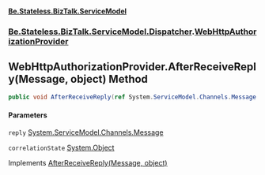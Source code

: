 #### [Be.Stateless.BizTalk.ServiceModel](README.md 'README')
### [Be.Stateless.BizTalk.ServiceModel.Dispatcher](Be.Stateless.BizTalk.ServiceModel.Dispatcher.md 'Be.Stateless.BizTalk.ServiceModel.Dispatcher').[WebHttpAuthorizationProvider](WebHttpAuthorizationProvider.md 'Be.Stateless.BizTalk.ServiceModel.Dispatcher.WebHttpAuthorizationProvider')

## WebHttpAuthorizationProvider.AfterReceiveReply(Message, object) Method

```csharp
public void AfterReceiveReply(ref System.ServiceModel.Channels.Message reply, object correlationState);
```
#### Parameters

<a name='Be.Stateless.BizTalk.ServiceModel.Dispatcher.WebHttpAuthorizationProvider.AfterReceiveReply(System.ServiceModel.Channels.Message,object).reply'></a>

`reply` [System.ServiceModel.Channels.Message](https://docs.microsoft.com/en-us/dotnet/api/System.ServiceModel.Channels.Message 'System.ServiceModel.Channels.Message')

<a name='Be.Stateless.BizTalk.ServiceModel.Dispatcher.WebHttpAuthorizationProvider.AfterReceiveReply(System.ServiceModel.Channels.Message,object).correlationState'></a>

`correlationState` [System.Object](https://docs.microsoft.com/en-us/dotnet/api/System.Object 'System.Object')

Implements [AfterReceiveReply(Message, object)](https://docs.microsoft.com/en-us/dotnet/api/System.ServiceModel.Dispatcher.IClientMessageInspector.AfterReceiveReply#System_ServiceModel_Dispatcher_IClientMessageInspector_AfterReceiveReply_System_ServiceModel_Channels_Message@,System_Object_ 'System.ServiceModel.Dispatcher.IClientMessageInspector.AfterReceiveReply(System.ServiceModel.Channels.Message@,System.Object)')